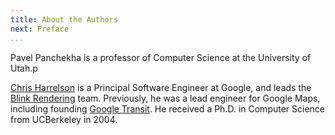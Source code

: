 ```yaml
---
title: About the Authors
next: Preface
...
```


Pavel Panchekha is a professor of Computer Science at the University of Utah.p

[Chris Harrelson](https://twitter.com/chrishtr) is a Principal Software Engineer
at Google, and leads the [Blink Rendering](https://www.chromium.org/teams/rendering) team.
Previously, he was a lead
engineer for Google Maps, including founding [Google Transit](https://google.com/transit).
He received a Ph.D. in Computer Science from UCBerkeley in 2004.